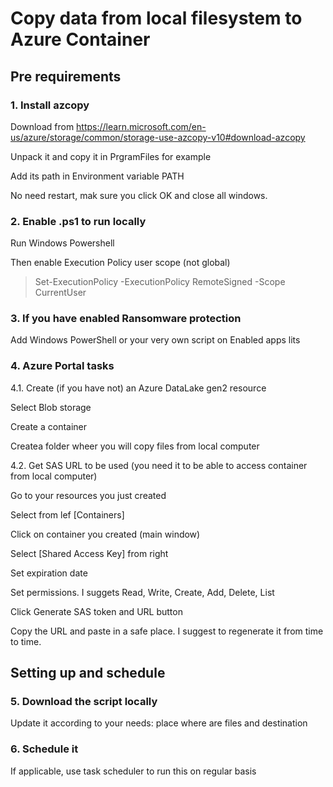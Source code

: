 # Copy data from local filesystem to Azure Container

## Pre requirements

### 1. Install azcopy

Download from https://learn.microsoft.com/en-us/azure/storage/common/storage-use-azcopy-v10#download-azcopy

Unpack it and copy it in PrgramFiles for example

Add its path in Environment variable PATH

No need restart, mak sure you click OK and close all windows.

### 2. Enable .ps1 to run locally

Run Windows Powershell

Then enable Execution Policy user scope (not global)

>Set-ExecutionPolicy -ExecutionPolicy RemoteSigned -Scope CurrentUser

### 3. If you have enabled Ransomware protection

Add Windows PowerShell or your very own script on Enabled apps lits

### 4. Azure Portal tasks

4.1. Create (if you have not) an Azure DataLake gen2 resource

Select Blob storage

Create a container

Createa folder wheer you will copy files from local computer

4.2. Get SAS URL to be used (you need it to be able to access container from local computer) 

Go to your resources you just created

Select from lef [Containers]

Click  on container you created (main window)

Select [Shared Access Key] from right

Set expiration date

Set permissions. I suggets  Read, Write, Create, Add, Delete, List 

Click Generate SAS token and URL button

Copy the URL and paste in a safe place. I suggest to regenerate it from time to time.

## Setting up and schedule

### 5. Download the script locally

Update it according to your needs: place where are files and destination

### 6. Schedule it 

If applicable, use task scheduler to run this on regular basis